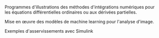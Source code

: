 Programmes d'illustrations des méthodes d'intégrations numériques pour les équations différentielles ordinaires ou aux dérivées partielles.

Mise en œuvre des modèles de machine learning pour l'analyse d'image.

Exemples d'asservissements avec Simulink
